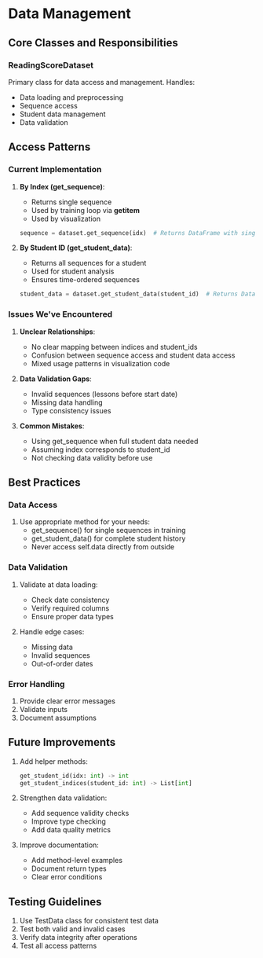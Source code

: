 # Data Management

## Core Classes and Responsibilities

### ReadingScoreDataset
Primary class for data access and management. Handles:
- Data loading and preprocessing
- Sequence access
- Student data management
- Data validation

## Access Patterns

### Current Implementation
1. **By Index (get_sequence)**:
   - Returns single sequence
   - Used by training loop via __getitem__
   - Used by visualization
   ```python
   sequence = dataset.get_sequence(idx)  # Returns DataFrame with single row
   ```

2. **By Student ID (get_student_data)**:
   - Returns all sequences for a student
   - Used for student analysis
   - Ensures time-ordered sequences
   ```python
   student_data = dataset.get_student_data(student_id)  # Returns DataFrame with all student sequences
   ```

### Issues We've Encountered
1. **Unclear Relationships**:
   - No clear mapping between indices and student_ids
   - Confusion between sequence access and student data access
   - Mixed usage patterns in visualization code

2. **Data Validation Gaps**:
   - Invalid sequences (lessons before start date)
   - Missing data handling
   - Type consistency issues

3. **Common Mistakes**:
   - Using get_sequence when full student data needed
   - Assuming index corresponds to student_id
   - Not checking data validity before use

## Best Practices

### Data Access
1. Use appropriate method for your needs:
   - get_sequence() for single sequences in training
   - get_student_data() for complete student history
   - Never access self.data directly from outside

### Data Validation
1. Validate at data loading:
   - Check date consistency
   - Verify required columns
   - Ensure proper data types

2. Handle edge cases:
   - Missing data
   - Invalid sequences
   - Out-of-order dates

### Error Handling
1. Provide clear error messages
2. Validate inputs
3. Document assumptions

## Future Improvements
1. Add helper methods:
   ```python
   get_student_id(idx: int) -> int
   get_student_indices(student_id: int) -> List[int]
   ```

2. Strengthen data validation:
   - Add sequence validity checks
   - Improve type checking
   - Add data quality metrics

3. Improve documentation:
   - Add method-level examples
   - Document return types
   - Clear error conditions

## Testing Guidelines
1. Use TestData class for consistent test data
2. Test both valid and invalid cases
3. Verify data integrity after operations
4. Test all access patterns 